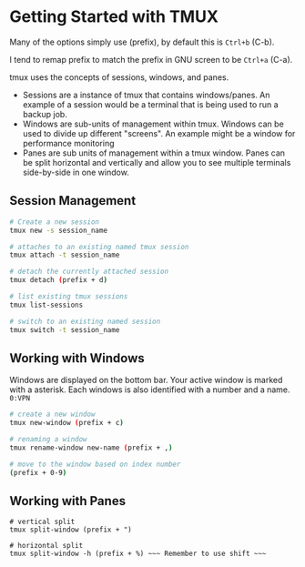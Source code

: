 # Getting Started with TMUX

Many of the options simply use (prefix), by default this is `Ctrl+b` (C-b). 

I tend to remap prefix to match the prefix in GNU screen to be `Ctrl+a` (C-a).

tmux uses the concepts of sessions, windows, and panes.
 * Sessions are a instance of tmux that contains windows/panes. An example of a session would be a terminal that is being used to run a backup job.
 * Windows are sub-units of management within tmux. Windows can be used to divide up different "screens". An example might be a window for performance monitoring
 * Panes are sub units of management within a tmux window. Panes can be split horizontal and vertically and allow you to see multiple terminals side-by-side in one window.

## Session Management
```bash
# Create a new session
tmux new -s session_name

# attaches to an existing named tmux session
tmux attach -t session_name

# detach the currently attached session
tmux detach (prefix + d)

# list existing tmux sessions
tmux list-sessions

# switch to an existing named session
tmux switch -t session_name
```

## Working with Windows
Windows are displayed on the bottom bar. Your active window is marked with a asterisk. Each windows is also identified with a number and a name. `0:VPN`

```bash
# create a new window
tmux new-window (prefix + c)

# renaming a window
tmux rename-window new-name (prefix + ,)

# move to the window based on index number
(prefix + 0-9)
```


## Working with Panes
```
# vertical split
tmux split-window (prefix + ")

# horizontal split
tmux split-window -h (prefix + %) ~~~ Remember to use shift ~~~

